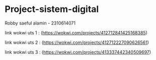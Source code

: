 # Project-sistem-digital
Robby saeful alamin - 2310614071

link wokwi uts 1 : (https://wokwi.com/projects/412712841425168385)

link wokwi uts 2 : (https://wokwi.com/projects/412712227090626561)

link wokwi uts 3 : (https://wokwi.com/projects/413337442340509697)
